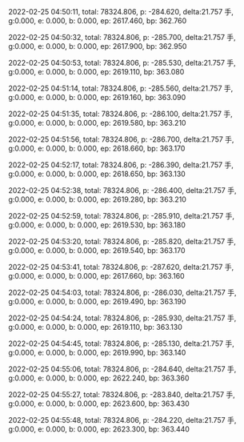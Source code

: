 2022-02-25 04:50:11, total: 78324.806, p: -284.620, delta:21.757 手, g:0.000, e: 0.000, b: 0.000, ep: 2617.460, bp: 362.760

2022-02-25 04:50:32, total: 78324.806, p: -285.700, delta:21.757 手, g:0.000, e: 0.000, b: 0.000, ep: 2617.900, bp: 362.950

2022-02-25 04:50:53, total: 78324.806, p: -285.530, delta:21.757 手, g:0.000, e: 0.000, b: 0.000, ep: 2619.110, bp: 363.080

2022-02-25 04:51:14, total: 78324.806, p: -285.560, delta:21.757 手, g:0.000, e: 0.000, b: 0.000, ep: 2619.160, bp: 363.090

2022-02-25 04:51:35, total: 78324.806, p: -286.100, delta:21.757 手, g:0.000, e: 0.000, b: 0.000, ep: 2619.580, bp: 363.210

2022-02-25 04:51:56, total: 78324.806, p: -286.700, delta:21.757 手, g:0.000, e: 0.000, b: 0.000, ep: 2618.660, bp: 363.170

2022-02-25 04:52:17, total: 78324.806, p: -286.390, delta:21.757 手, g:0.000, e: 0.000, b: 0.000, ep: 2618.650, bp: 363.130

2022-02-25 04:52:38, total: 78324.806, p: -286.400, delta:21.757 手, g:0.000, e: 0.000, b: 0.000, ep: 2619.280, bp: 363.210

2022-02-25 04:52:59, total: 78324.806, p: -285.910, delta:21.757 手, g:0.000, e: 0.000, b: 0.000, ep: 2619.530, bp: 363.180

2022-02-25 04:53:20, total: 78324.806, p: -285.820, delta:21.757 手, g:0.000, e: 0.000, b: 0.000, ep: 2619.540, bp: 363.170

2022-02-25 04:53:41, total: 78324.806, p: -287.620, delta:21.757 手, g:0.000, e: 0.000, b: 0.000, ep: 2617.660, bp: 363.160

2022-02-25 04:54:03, total: 78324.806, p: -286.030, delta:21.757 手, g:0.000, e: 0.000, b: 0.000, ep: 2619.490, bp: 363.190

2022-02-25 04:54:24, total: 78324.806, p: -285.930, delta:21.757 手, g:0.000, e: 0.000, b: 0.000, ep: 2619.110, bp: 363.130

2022-02-25 04:54:45, total: 78324.806, p: -285.130, delta:21.757 手, g:0.000, e: 0.000, b: 0.000, ep: 2619.990, bp: 363.140

2022-02-25 04:55:06, total: 78324.806, p: -284.640, delta:21.757 手, g:0.000, e: 0.000, b: 0.000, ep: 2622.240, bp: 363.360

2022-02-25 04:55:27, total: 78324.806, p: -283.840, delta:21.757 手, g:0.000, e: 0.000, b: 0.000, ep: 2623.600, bp: 363.430

2022-02-25 04:55:48, total: 78324.806, p: -284.220, delta:21.757 手, g:0.000, e: 0.000, b: 0.000, ep: 2623.300, bp: 363.440